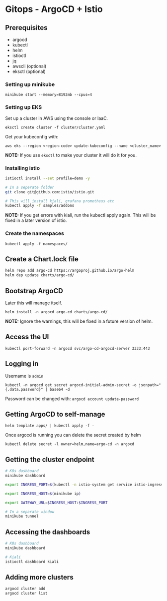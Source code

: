 # Gitops - ArgoCD + Istio

## Prerequisites

* argocd
* kubectl
* helm
* istioctl
* jq
* awscli (optional)
* eksctl (optional)

### Setting up minikube

`minikube start --memory=8192mb --cpus=4`

### Setting up EKS

Set up a cluster in AWS using the console or IaaC.

`eksctl create cluster -f cluster/cluster.yaml`

Get your kubeconfig with:

`aws eks --region <region-code> update-kubeconfig --name <cluster_name>`

**NOTE:** If you use `eksctl` to make your cluster it will do it for you.

### Installing istio

```bash
istioctl install --set profile=demo -y

# In a seperate folder
git clone git@github.com:istio/istio.git

# This will install kiali, grafana prometheus etc
kubectl apply -f samples/addons
```

**NOTE:** If you get errors with kiali, run the kubectl apply again. This will be fixed in a later version of istio.

### Create the namespaces

`kubectl apply -f namespaces/`

## Create a Chart.lock file

```bash
helm repo add argo-cd https://argoproj.github.io/argo-helm
helm dep update charts/argo-cd/
```

## Bootstrap ArgoCD

Later this will manage itself.

`helm install -n argocd argo-cd charts/argo-cd/`

**NOTE:** Ignore the warnings, this will be fixed in a future version of helm.

## Access the UI

`kubectl port-forward -n argocd svc/argo-cd-argocd-server 3333:443`

## Logging in

Username is `admin`

`kubectl -n argocd get secret argocd-initial-admin-secret -o jsonpath="{.data.password}" | base64 -d`

Password can be changed with: `argocd account update-password`

## Getting ArgoCD to self-manage

`helm template apps/ | kubectl apply -f -`

Once argocd is running you can delete the secret created by helm

`kubectl delete secret -l owner=helm,name=argo-cd -n argocd`

## Getting the cluster endpoint

```bash
# K8s dashboard
minikube dashboard

export INGRESS_PORT=$(kubectl -n istio-system get service istio-ingressgateway -o jsonpath='{.spec.ports[?(@.name=="http2")].nodePort}')

export INGRESS_HOST=$(minikube ip)

export GATEWAY_URL=$INGRESS_HOST:$INGRESS_PORT

# In a separate window
minikube tunnel
```

## Accessing the dashboards

```bash
# K8s dashboard
minikube dashboard

# Kiali
istioctl dashboard kiali
```

## Adding more clusters

```bash
argocd cluster add
argocd cluster list
```
